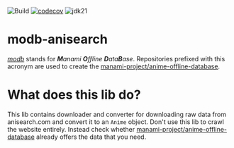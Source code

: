 ![Build](https://github.com/manami-project/modb-anisearch/actions/workflows/build.yml/badge.svg) [![codecov](https://codecov.io/gh/manami-project/modb-anisearch/graph/badge.svg?token=ICYBXYXHY9)](https://codecov.io/gh/manami-project/modb-anisearch) ![jdk21](https://img.shields.io/badge/jdk-21-informational)
# modb-anisearch
_[modb](https://github.com/manami-project?tab=repositories&q=modb&type=source)_ stands for _**M**anami **O**ffline **D**ata**B**ase_. Repositories prefixed with this acronym are used to create the [manami-project/anime-offline-database](https://github.com/manami-project/anime-offline-database).

# What does this lib do?
This lib contains downloader and converter for downloading raw data from anisearch.com and convert it to an `Anime` object.
Don't use this lib to crawl the website entirely. Instead check whether [manami-project/anime-offline-database](https://github.com/manami-project/anime-offline-database) already offers the data that you need.